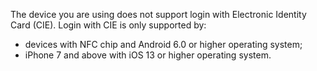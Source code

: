 The device you are using does not support login with Electronic Identity Card (CIE). Login with CIE is only supported by:

- devices with NFC chip and Android 6.0 or higher operating system;
- iPhone 7 and above with iOS 13 or higher operating system.